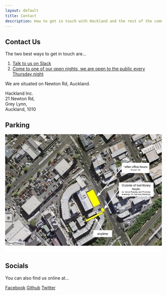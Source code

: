 ```yaml
---
layout: default
title: Contact
description: How to get in touch with Hackland and the rest of the community
---
```


## Contact Us
The two best ways to get in touch are...

1. [Talk to us on Slack](https://join.slack.com/t/hakland/shared_invite/zt-jrrkrdoi-it~AwREvT_ExamWwextFGw)
2. [Come to one of our open nights, we are open to the public every Thursday night](https://www.facebook.com/pg/AuckHackspace/events/)

We are situated on Newton Rd, Auckland.

<div class="tool">
    <div class="tool-description">
        <p>
            Hackland Inc. <br>
            21 Newton Rd,<br>
            Grey Lynn,<br>
            Auckland, 1010
        </p>
    </div>
</div>

## Parking

![](/public/images/parking.png)

## Socials

You can also find us online at...

<div class="links">
    <a class="button" href="https://facebook.com/AuckHackspace/"><i class="fa fa-facebook fa-fw"></i> Facebook</a>
    <a class="button" href="https://github.com/HakLand/"><i class="fa fa-github fa-fw"></i> Github</a>
    <a class="button" href="https://twitter.com/AKL_Hackspace/"><i class="fa fa-twitter fa-fw"></i> Twitter</a>
</div>


